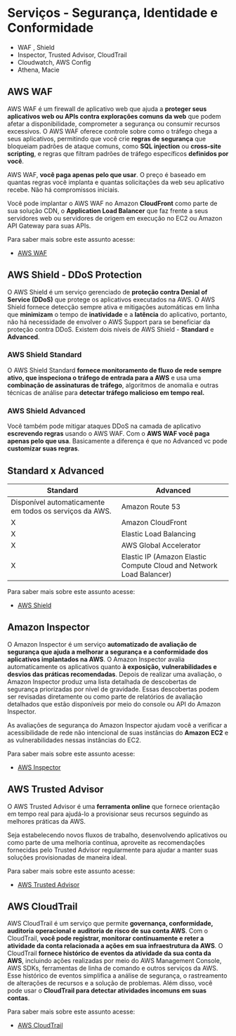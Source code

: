 # Serviços - Segurança, Identidade e Conformidade

* WAF , Shield 
* Inspector, Trusted Advisor, CloudTrail
* Cloudwatch, AWS Config
* Athena, Macie


## AWS WAF 
AWS WAF é um firewall de aplicativo web que ajuda a **proteger seus aplicativos web ou APIs contra explorações comuns da web** que podem afetar a disponibilidade, comprometer a segurança ou consumir recursos excessivos. O AWS WAF oferece controle sobre como o tráfego chega a seus aplicativos, permitindo que você crie **regras de segurança** que bloqueiam padrões de ataque comuns, como **SQL injection** ou **cross-site scripting**, e regras que filtram padrões de tráfego específicos **definidos por você**.

AWS WAF, **você paga apenas pelo que usar**. O preço é baseado em quantas regras você implanta e quantas solicitações da web seu aplicativo recebe. Não há compromissos iniciais.

Você pode implantar o AWS WAF no Amazon **CloudFront** como parte de sua solução CDN, o **Application Load Balancer** que faz frente a seus servidores web ou servidores de origem em execução no EC2 ou Amazon API Gateway para suas APIs.

Para saber mais sobre este assunto acesse: 
    
  * [AWS WAF](https://docs.aws.amazon.com/waf/index.html)


## AWS Shield - DDoS Protection 

O AWS Shield é um serviço gerenciado de **proteção contra Denial of Service (DDoS)** que protege os aplicativos executados na AWS. O AWS Shield fornece detecção sempre ativa e mitigações automáticas em linha que **minimizam** o tempo de **inatividade** e a **latência** do aplicativo, portanto, não há necessidade de envolver o AWS Support para se beneficiar da proteção contra DDoS. Existem dois níveis de AWS Shield - **Standard** e **Advanced**.

### AWS Shield Standard

O AWS Shield Standard **fornece monitoramento de fluxo de rede sempre ativo, que inspeciona o tráfego de entrada para a AWS** e usa uma **combinação de assinaturas de tráfego**, algoritmos de anomalia e outras técnicas de análise para **detectar tráfego malicioso em tempo real.**

### AWS Shield Advanced

Você também pode mitigar ataques DDoS na camada de aplicativo **escrevendo regras** usando o AWS WAF. Com o **AWS WAF você paga apenas pelo que usa**. Basicamente a diferença é que no Advanced vc pode **customizar suas regras**. 

## Standard x Advanced
Standard                                                | Advanced
----------------------------------                      | -------------
Disponível automaticamente em todos os serviços da AWS. | Amazon Route 53
X                                                       | Amazon CloudFront
X                                                       | Elastic Load Balancing
X                                                       | AWS Global Accelerator
X                                                       | Elastic IP (Amazon Elastic Compute Cloud and Network Load Balancer)

Para saber mais sobre este assunto acesse: 
    
  * [AWS Shield](https://docs.aws.amazon.com/pt_br/waf/latest/developerguide/shield-chapter.html)


## Amazon Inspector

O Amazon Inspector é um serviço **automatizado de avaliação de segurança que ajuda a melhorar a segurança e a conformidade dos aplicativos implantados na AWS**. O Amazon Inspector avalia automaticamente os aplicativos quanto **à exposição, vulnerabilidades e desvios das práticas recomendadas**. Depois de realizar uma avaliação, o Amazon Inspector produz uma lista detalhada de descobertas de segurança priorizadas por nível de gravidade. Essas descobertas podem ser revisadas diretamente ou como parte de relatórios de avaliação detalhados que estão disponíveis por meio do console ou API do Amazon Inspector.

As avaliações de segurança do Amazon Inspector ajudam você a verificar a acessibilidade de rede não intencional de suas instâncias do **Amazon EC2** e as vulnerabilidades nessas instâncias do EC2.

Para saber mais sobre este assunto acesse: 
    
  * [AWS Inspector](https://docs.aws.amazon.com/inspector)


## AWS Trusted Advisor

O AWS Trusted Advisor é uma **ferramenta online** que fornece orientação em tempo real para ajudá-lo a provisionar seus recursos seguindo as melhores práticas da AWS.

Seja estabelecendo novos fluxos de trabalho, desenvolvendo aplicativos ou como parte de uma melhoria contínua, aproveite as recomendações fornecidas pelo Trusted Advisor regularmente para ajudar a manter suas soluções provisionadas de maneira ideal.

Para saber mais sobre este assunto acesse: 
    
  * [AWS Trusted Advisor](https://docs.aws.amazon.com/awssupport/latest/user/trusted-advisor.html)


## AWS CloudTrail

AWS CloudTrail é um serviço que permite **governança, conformidade, auditoria operacional e auditoria de risco de sua conta AWS**. Com o CloudTrail, **você pode registrar, monitorar continuamente e reter a atividade da conta relacionada a ações em sua infraestrutura da AWS**. O CloudTrail **fornece histórico de eventos da atividade da sua conta da AWS**, incluindo ações realizadas por meio do AWS Management Console, AWS SDKs, ferramentas de linha de comando e outros serviços da AWS. Esse histórico de eventos simplifica a análise de segurança, o rastreamento de alterações de recursos e a solução de problemas. Além disso, você pode usar o **CloudTrail para detectar atividades incomuns em suas contas**.

Para saber mais sobre este assunto acesse: 
    
  * [AWS CloudTrail](https://docs.aws.amazon.com/cloudtrail/)